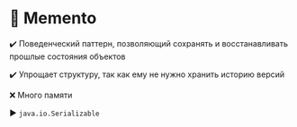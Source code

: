 # :orange_book: Memento

:heavy_check_mark: Поведенческий паттерн, позволяющий сохранять и восстанавливать прошлые состояния объектов

:heavy_check_mark: Упрощает структуру, так как ему не нужно хранить историю версий

:x: Много памяти

:arrow_forward: `java.io.Serializable`